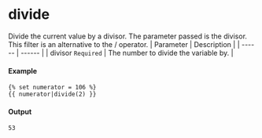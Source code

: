 # divide
Divide the current value by a divisor. The parameter passed is the divisor. This filter is an alternative to the / operator.
| Parameter | Description | 
|  ------  |  ------  | 
| divisor `Required` | The number to divide the variable by. | 


#### Example
```jinja2
{% set numerator = 106 %}
{{ numerator|divide(2) }}
```

#### Output
```jinja2
53
```

